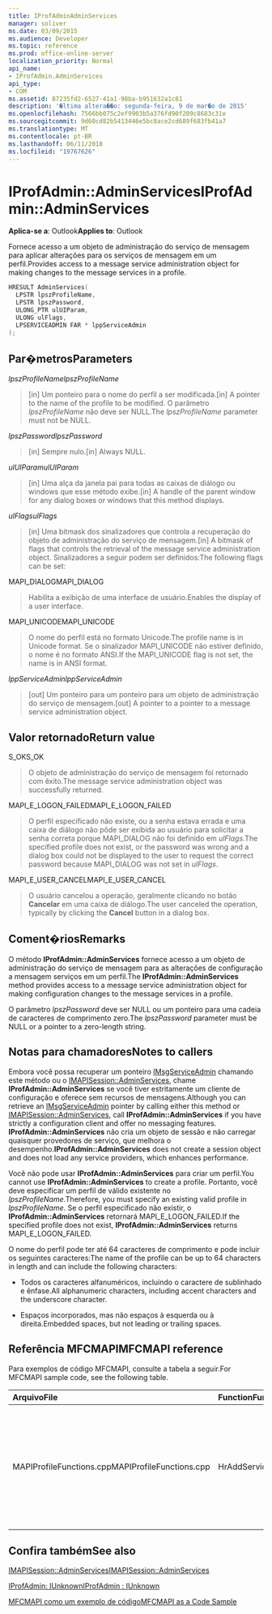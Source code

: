 ```yaml
---
title: IProfAdminAdminServices
manager: soliver
ms.date: 03/09/2015
ms.audience: Developer
ms.topic: reference
ms.prod: office-online-server
localization_priority: Normal
api_name:
- IProfAdmin.AdminServices
api_type:
- COM
ms.assetid: 87235fd2-6527-41a1-98ba-b951632a1c81
description: '�ltima altera��o: segunda-feira, 9 de mar�o de 2015'
ms.openlocfilehash: 7566bb075c2ef9903b5a376fd90f209c8683c31e
ms.sourcegitcommit: 9d60cd82b5413446e5bc8ace2cd689f683fb41a7
ms.translationtype: MT
ms.contentlocale: pt-BR
ms.lasthandoff: 06/11/2018
ms.locfileid: "19767626"
---
```

# <a name="iprofadminadminservices"></a><span data-ttu-id="102d6-103">IProfAdmin::AdminServices</span><span class="sxs-lookup"><span data-stu-id="102d6-103">IProfAdmin::AdminServices</span></span>

  
  
<span data-ttu-id="102d6-104">**Aplica-se a**: Outlook</span><span class="sxs-lookup"><span data-stu-id="102d6-104">**Applies to**: Outlook</span></span> 
  
<span data-ttu-id="102d6-105">Fornece acesso a um objeto de administração do serviço de mensagem para aplicar alterações para os serviços de mensagem em um perfil.</span><span class="sxs-lookup"><span data-stu-id="102d6-105">Provides access to a message service administration object for making changes to the message services in a profile.</span></span>
  
```cpp
HRESULT AdminServices(
  LPSTR lpszProfileName,
  LPSTR lpszPassword,
  ULONG_PTR ulUIParam,
  ULONG ulFlags,
  LPSERVICEADMIN FAR * lppServiceAdmin
);
```

## <a name="parameters"></a><span data-ttu-id="102d6-106">Par�metros</span><span class="sxs-lookup"><span data-stu-id="102d6-106">Parameters</span></span>

 <span data-ttu-id="102d6-107">_lpszProfileName_</span><span class="sxs-lookup"><span data-stu-id="102d6-107">_lpszProfileName_</span></span>
  
> <span data-ttu-id="102d6-108">[in] Um ponteiro para o nome do perfil a ser modificada.</span><span class="sxs-lookup"><span data-stu-id="102d6-108">[in] A pointer to the name of the profile to be modified.</span></span> <span data-ttu-id="102d6-109">O parâmetro _lpszProfileName_ não deve ser NULL.</span><span class="sxs-lookup"><span data-stu-id="102d6-109">The  _lpszProfileName_ parameter must not be NULL.</span></span> 
    
 <span data-ttu-id="102d6-110">_lpszPassword_</span><span class="sxs-lookup"><span data-stu-id="102d6-110">_lpszPassword_</span></span>
  
> <span data-ttu-id="102d6-111">[in] Sempre nulo.</span><span class="sxs-lookup"><span data-stu-id="102d6-111">[in] Always NULL.</span></span> 
    
 <span data-ttu-id="102d6-112">_ulUIParam_</span><span class="sxs-lookup"><span data-stu-id="102d6-112">_ulUIParam_</span></span>
  
> <span data-ttu-id="102d6-113">[in] Uma alça da janela pai para todas as caixas de diálogo ou windows que esse método exibe.</span><span class="sxs-lookup"><span data-stu-id="102d6-113">[in] A handle of the parent window for any dialog boxes or windows that this method displays.</span></span>
    
 <span data-ttu-id="102d6-114">_ulFlags_</span><span class="sxs-lookup"><span data-stu-id="102d6-114">_ulFlags_</span></span>
  
> <span data-ttu-id="102d6-115">[in] Uma bitmask dos sinalizadores que controla a recuperação do objeto de administração do serviço de mensagem.</span><span class="sxs-lookup"><span data-stu-id="102d6-115">[in] A bitmask of flags that controls the retrieval of the message service administration object.</span></span> <span data-ttu-id="102d6-116">Sinalizadores a seguir podem ser definidos:</span><span class="sxs-lookup"><span data-stu-id="102d6-116">The following flags can be set:</span></span>
    
<span data-ttu-id="102d6-117">MAPI_DIALOG</span><span class="sxs-lookup"><span data-stu-id="102d6-117">MAPI_DIALOG</span></span> 
  
> <span data-ttu-id="102d6-118">Habilita a exibição de uma interface de usuário.</span><span class="sxs-lookup"><span data-stu-id="102d6-118">Enables the display of a user interface.</span></span> 
    
<span data-ttu-id="102d6-119">MAPI_UNICODE</span><span class="sxs-lookup"><span data-stu-id="102d6-119">MAPI_UNICODE</span></span> 
  
> <span data-ttu-id="102d6-120">O nome do perfil está no formato Unicode.</span><span class="sxs-lookup"><span data-stu-id="102d6-120">The profile name is in Unicode format.</span></span> <span data-ttu-id="102d6-121">Se o sinalizador MAPI_UNICODE não estiver definido, o nome é no formato ANSI.</span><span class="sxs-lookup"><span data-stu-id="102d6-121">If the MAPI_UNICODE flag is not set, the name is in ANSI format.</span></span>
    
 <span data-ttu-id="102d6-122">_lppServiceAdmin_</span><span class="sxs-lookup"><span data-stu-id="102d6-122">_lppServiceAdmin_</span></span>
  
> <span data-ttu-id="102d6-123">[out] Um ponteiro para um ponteiro para um objeto de administração do serviço de mensagem.</span><span class="sxs-lookup"><span data-stu-id="102d6-123">[out] A pointer to a pointer to a message service administration object.</span></span>
    
## <a name="return-value"></a><span data-ttu-id="102d6-124">Valor retornado</span><span class="sxs-lookup"><span data-stu-id="102d6-124">Return value</span></span>

<span data-ttu-id="102d6-125">S_OK</span><span class="sxs-lookup"><span data-stu-id="102d6-125">S_OK</span></span> 
  
> <span data-ttu-id="102d6-126">O objeto de administração do serviço de mensagem foi retornado com êxito.</span><span class="sxs-lookup"><span data-stu-id="102d6-126">The message service administration object was successfully returned.</span></span>
    
<span data-ttu-id="102d6-127">MAPI_E_LOGON_FAILED</span><span class="sxs-lookup"><span data-stu-id="102d6-127">MAPI_E_LOGON_FAILED</span></span> 
  
> <span data-ttu-id="102d6-128">O perfil especificado não existe, ou a senha estava errada e uma caixa de diálogo não pôde ser exibida ao usuário para solicitar a senha correta porque MAPI_DIALOG não foi definido em _ulFlags_.</span><span class="sxs-lookup"><span data-stu-id="102d6-128">The specified profile does not exist, or the password was wrong and a dialog box could not be displayed to the user to request the correct password because MAPI_DIALOG was not set in  _ulFlags_.</span></span>
    
<span data-ttu-id="102d6-129">MAPI_E_USER_CANCEL</span><span class="sxs-lookup"><span data-stu-id="102d6-129">MAPI_E_USER_CANCEL</span></span> 
  
> <span data-ttu-id="102d6-130">O usuário cancelou a operação, geralmente clicando no botão **Cancelar** em uma caixa de diálogo.</span><span class="sxs-lookup"><span data-stu-id="102d6-130">The user canceled the operation, typically by clicking the **Cancel** button in a dialog box.</span></span> 
    
## <a name="remarks"></a><span data-ttu-id="102d6-131">Coment�rios</span><span class="sxs-lookup"><span data-stu-id="102d6-131">Remarks</span></span>

<span data-ttu-id="102d6-132">O método **IProfAdmin::AdminServices** fornece acesso a um objeto de administração do serviço de mensagem para as alterações de configuração a mensagem serviços em um perfil.</span><span class="sxs-lookup"><span data-stu-id="102d6-132">The **IProfAdmin::AdminServices** method provides access to a message service administration object for making configuration changes to the message services in a profile.</span></span> 
  
 <span data-ttu-id="102d6-133">O parâmetro _lpszPassword_ deve ser NULL ou um ponteiro para uma cadeia de caracteres de comprimento zero.</span><span class="sxs-lookup"><span data-stu-id="102d6-133">The  _lpszPassword_ parameter must be NULL or a pointer to a zero-length string.</span></span> 
  
## <a name="notes-to-callers"></a><span data-ttu-id="102d6-134">Notas para chamadores</span><span class="sxs-lookup"><span data-stu-id="102d6-134">Notes to callers</span></span>

<span data-ttu-id="102d6-135">Embora você possa recuperar um ponteiro [IMsgServiceAdmin](imsgserviceadminiunknown.md) chamando este método ou o [IMAPISession::AdminServices](imapisession-adminservices.md), chame **IProfAdmin::AdminServices** se você tiver estritamente um cliente de configuração e oferece sem recursos de mensagens.</span><span class="sxs-lookup"><span data-stu-id="102d6-135">Although you can retrieve an [IMsgServiceAdmin](imsgserviceadminiunknown.md) pointer by calling either this method or [IMAPISession::AdminServices](imapisession-adminservices.md), call **IProfAdmin::AdminServices** if you have strictly a configuration client and offer no messaging features.</span></span> <span data-ttu-id="102d6-136">**IProfAdmin::AdminServices** não cria um objeto de sessão e não carregar quaisquer provedores de serviço, que melhora o desempenho.</span><span class="sxs-lookup"><span data-stu-id="102d6-136">**IProfAdmin::AdminServices** does not create a session object and does not load any service providers, which enhances performance.</span></span> 
  
<span data-ttu-id="102d6-137">Você não pode usar **IProfAdmin::AdminServices** para criar um perfil.</span><span class="sxs-lookup"><span data-stu-id="102d6-137">You cannot use **IProfAdmin::AdminServices** to create a profile.</span></span> <span data-ttu-id="102d6-138">Portanto, você deve especificar um perfil de válido existente no _lpszProfileName_.</span><span class="sxs-lookup"><span data-stu-id="102d6-138">Therefore, you must specify an existing valid profile in  _lpszProfileName_.</span></span> <span data-ttu-id="102d6-139">Se o perfil especificado não existir, o **IProfAdmin::AdminServices** retornará MAPI_E_LOGON_FAILED.</span><span class="sxs-lookup"><span data-stu-id="102d6-139">If the specified profile does not exist, **IProfAdmin::AdminServices** returns MAPI_E_LOGON_FAILED.</span></span> 
  
<span data-ttu-id="102d6-140">O nome do perfil pode ter até 64 caracteres de comprimento e pode incluir os seguintes caracteres:</span><span class="sxs-lookup"><span data-stu-id="102d6-140">The name of the profile can be up to 64 characters in length and can include the following characters:</span></span>
  
- <span data-ttu-id="102d6-141">Todos os caracteres alfanuméricos, incluindo o caractere de sublinhado e ênfase.</span><span class="sxs-lookup"><span data-stu-id="102d6-141">All alphanumeric characters, including accent characters and the underscore character.</span></span> 
    
- <span data-ttu-id="102d6-142">Espaços incorporados, mas não espaços à esquerda ou à direita.</span><span class="sxs-lookup"><span data-stu-id="102d6-142">Embedded spaces, but not leading or trailing spaces.</span></span>
    
## <a name="mfcmapi-reference"></a><span data-ttu-id="102d6-143">Referência MFCMAPI</span><span class="sxs-lookup"><span data-stu-id="102d6-143">MFCMAPI reference</span></span>

<span data-ttu-id="102d6-144">Para exemplos de código MFCMAPI, consulte a tabela a seguir.</span><span class="sxs-lookup"><span data-stu-id="102d6-144">For MFCMAPI sample code, see the following table.</span></span>
  
|<span data-ttu-id="102d6-145">**Arquivo**</span><span class="sxs-lookup"><span data-stu-id="102d6-145">**File**</span></span>|<span data-ttu-id="102d6-146">**Function**</span><span class="sxs-lookup"><span data-stu-id="102d6-146">**Function**</span></span>|<span data-ttu-id="102d6-147">**Comment**</span><span class="sxs-lookup"><span data-stu-id="102d6-147">**Comment**</span></span>|
|:-----|:-----|:-----|
|<span data-ttu-id="102d6-148">MAPIProfileFunctions.cpp</span><span class="sxs-lookup"><span data-stu-id="102d6-148">MAPIProfileFunctions.cpp</span></span>  <br/> | <span data-ttu-id="102d6-149">HrAddServiceToProfile</span><span class="sxs-lookup"><span data-stu-id="102d6-149">HrAddServiceToProfile</span></span>  <br/> |<span data-ttu-id="102d6-150">MFCMAPI usa o método **IProfAdmin::AdminServices** para abrir um objeto de administração do serviço de mensagem para o perfil selecionado adicionar serviços.</span><span class="sxs-lookup"><span data-stu-id="102d6-150">MFCMAPI uses the **IProfAdmin::AdminServices** method to open a message service administration object for the selected profile to add services.</span></span>  <br/> |
   
## <a name="see-also"></a><span data-ttu-id="102d6-151">Confira também</span><span class="sxs-lookup"><span data-stu-id="102d6-151">See also</span></span>



[<span data-ttu-id="102d6-152">IMAPISession::AdminServices</span><span class="sxs-lookup"><span data-stu-id="102d6-152">IMAPISession::AdminServices</span></span>](imapisession-adminservices.md)
  
[<span data-ttu-id="102d6-153">IProfAdmin: IUnknown</span><span class="sxs-lookup"><span data-stu-id="102d6-153">IProfAdmin : IUnknown</span></span>](iprofadminiunknown.md)


[<span data-ttu-id="102d6-154">MFCMAPI como um exemplo de código</span><span class="sxs-lookup"><span data-stu-id="102d6-154">MFCMAPI as a Code Sample</span></span>](mfcmapi-as-a-code-sample.md)

